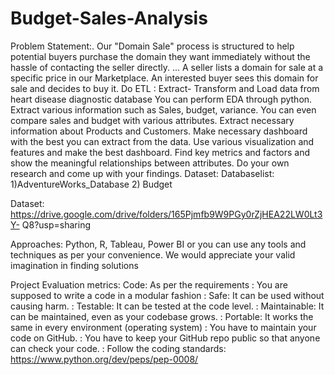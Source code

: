 # Budget-Sales-Analysis

Problem Statement:.
Our "Domain Sale" process is structured to help potential buyers purchase the domain
they want immediately without the hassle of contacting the seller directly. ... A seller lists a
domain for sale at a specific price in our Marketplace. An interested buyer sees this
domain for sale and decides to buy it.
Do ETL : Extract- Transform and Load data from heart disease diagnostic database
You can perform EDA through python.
Extract various information such as Sales, budget, variance.
You can even compare sales and budget with various attributes.
Extract necessary information about Products and Customers.
Make necessary dashboard with the best you can extract from the data.
Use various visualization and features and make the best dashboard.
Find key metrics and factors and show the meaningful relationships between attributes.
Do your own research and come up with your findings.
Dataset:
Databaselist:
1)AdventureWorks_Database
2) Budget

Dataset:
https://drive.google.com/drive/folders/165Pjmfb9W9PGy0rZjHEA22LW0Lt3Y-
Q8?usp=sharing

Approaches:
Python, R, Tableau, Power BI or you can use any tools and techniques as
per your convenience. We would appreciate your valid imagination in finding
solutions

Project Evaluation metrics:
Code: As per the requirements
 You are supposed to write a code in a modular fashion
 Safe: It can be used without causing harm.
 Testable: It can be tested at the code level.
 Maintainable: It can be maintained, even as your codebase grows.
 Portable: It works the same in every environment (operating system)
 You have to maintain your code on GitHub.
 You have to keep your GitHub repo public so that anyone can check your code.
 Follow the coding standards: https://www.python.org/dev/peps/pep-0008/
